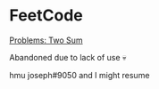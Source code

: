 # FeetCode
[Problems: Two Sum](https://code.kamiak.org/problems/two-sum)

Abandoned due to lack of use :skull:

hmu joseph#9050 and I might resume
